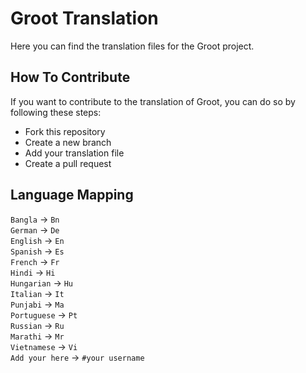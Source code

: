 # Groot Translation
Here you can find the translation files for the Groot project.

## How To Contribute
If you want to contribute to the translation of Groot, you can do so by following these steps:
- Fork this repository
- Create a new branch
- Add your translation file
- Create a pull request

## Language Mapping
`Bangla` -> `Bn`<br/>
`German` -> `De`<br/>
`English` -> `En`<br/>
`Spanish` -> `Es`<br/>
`French` -> `Fr`<br/>
`Hindi` -> `Hi`<br/>
`Hungarian` -> `Hu` <br/>
`Italian` -> `It`<br/>
`Punjabi` -> `Ma`<br/>
`Portuguese` -> `Pt`<br/>
`Russian` -> `Ru`<br/>
`Marathi` -> `Mr`<br/>
`Vietnamese` -> `Vi`<br/>
`Add your here` -> `#your username` <br/>
